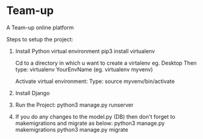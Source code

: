 # Team-up
A Team-up online platform

Steps to setup the project:

1. Install Python virtual environment
    pip3 install virtualenv
    
    Cd to a directory in which u want to create a virtalenv eg. Desktop
    Then type:
    virtualenv YourEnvName (eg. virtualenv  myvenv)
    
    Activate virtual environment:
    Type: source myvenv/bin/activate

2. Install Django

3. Run the Project:
    python3 manage.py runserver
    
4. If you do any changes to the model.py (DB) then don't forget to makemigrations and migrate as below:
    python3 manage.py makemigrations
    python3 manage.py migrate
